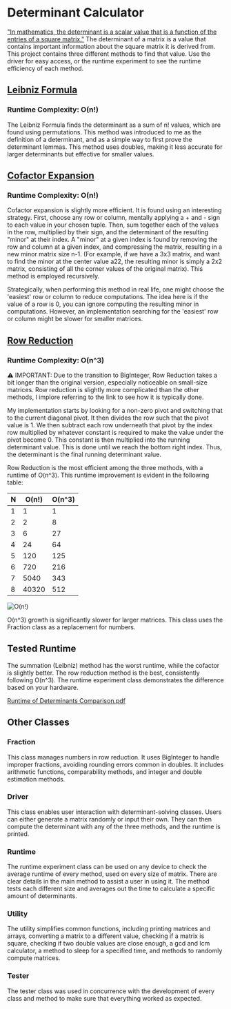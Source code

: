 # Determinant Calculator
["In mathematics, the determinant is a scalar value that is a function of the entries of a square matrix."](https://en.wikipedia.org/wiki/Determinant)
The determinant of a matrix is a value that contains important information about the square matrix it is derived from. This
project contains three different methods to find that value. Use the driver for easy access, or the runtime experiment to
see the runtime efficiency of each method.

## [Leibniz Formula](https://en.wikipedia.org/wiki/Leibniz_formula_for_determinants)
### Runtime Complexity: O(n!)
The Leibniz Formula finds the determinant as a sum of n! values, which are found using permutations.
This method was introduced to me as the definition of a determinant, and as a simple way to first prove the determinant lemmas.
This method uses doubles, making it less accurate for larger determinants but effective for smaller values.

## [Cofactor Expansion](https://en.wikipedia.org/wiki/Laplace_expansion)
### Runtime Complexity: O(n!)
Cofactor expansion is slightly more efficient.
It is found using an interesting strategy. First, choose any row or column, mentally applying a + and - sign to each value in 
your chosen tuple. Then, sum together each of the values in the row, multiplied by their sign, and the determinant of the resulting "minor" at their index.
A "minor" at a given index is found by removing the row and column at a given index, and compressing the matrix, resulting in a new minor matrix size n-1.
(For example, if we have a 3x3 matrix, and want to find the minor at the center value a22, the resulting minor is simply a 2x2 matrix, consisting of all the corner values of the original matrix).
This method is employed recursively.

Strategically, when performing this method in real life, one might choose the 'easiest' row or column to reduce computations. 
The idea here is if the value of a row is 0, you can ignore computing the resulting minor in computations.
However, an implementation searching for the 'easiest' row or column might be slower for smaller matrices.

## [Row Reduction](https://en.wikipedia.org/wiki/Gaussian_elimination)
### Runtime Complexity: O(n^3)
⚠️ IMPORTANT: Due to the transition to BigInteger, Row Reduction takes a bit longer than the original version, especially noticeable on small-size matrices. 
Row reduction is slightly more complicated than the other methods, I implore referring to the link to see how it is typically done.

My implementation starts by looking for a non-zero pivot and switching that to the current diagonal pivot.
It then divides the row such that the pivot value is 1. We then subtract each row underneath that pivot by the index row multiplied by
whatever constant is required to make the value under the pivot become 0. 
This constant is then multiplied into the running determinant value.
This is done until we reach the bottom right index.
Thus, the determinant is the final running determinant value. 


Row Reduction is the most efficient among the three methods, with a runtime of O(n^3). This runtime improvement is evident in the following table:

  
| N | O(n!)  | O(n^3) |
| --| -------| ------ |
| 1 | 1      | 1      |
| 2 | 2      | 8      |
| 3 | 6      | 27     |
| 4 | 24     | 64     |
| 5 | 120    | 125    |
| 6 | 720    | 216    |
| 7 | 5040   | 343    |
| 8 | 40320  | 512    |

![O(n!)](https://github.com/markstanl/DeterminantCalculator/assets/146277800/cf2d904b-c21d-41be-83b6-8f148f4b1943)

O(n^3) growth is significantly slower for larger matrices. This class uses the Fraction class as a replacement for numbers.


## Tested Runtime  
The summation (Leibniz) method has the worst runtime, while the cofactor is slightly better. The row reduction method is the best, consistently following O(n^3). 
The runtime experiment class demonstrates the difference based on your hardware.

[Runtime of Determinants Comparison.pdf](https://github.com/markstanl/DeterminantCalculator/files/13731475/Runtime.of.Determinants.Comparison.pdf)


## Other Classes
### Fraction
This class manages numbers in row reduction. 
It uses BigInteger to handle improper fractions, avoiding rounding errors common in doubles. 
It includes arithmetic functions, comparability methods, and integer and double estimation methods.

### Driver
This class enables user interaction with determinant-solving classes. 
Users can either generate a matrix randomly or input their own. 
They can then compute the determinant with any of the three methods, and the runtime is printed.

### Runtime
The runtime experiment class can be used on any device to check the average runtime of every method, used on every size of matrix. There are clear
details in the main method to assist a user in using it. The method tests each different size and averages out the time to calculate a specific amount of 
determinants.

### Utility
The utility simplifies common functions, including printing matrices and arrays, converting a matrix to a different value, checking if a matrix is square, checking if two double values are close enough, a gcd and lcm calculator, a method to sleep for a specified time, and methods to randomly compute matrices.
 
### Tester
The tester class was used in concurrence with the development of every class and method to make sure that everything worked as expected.



